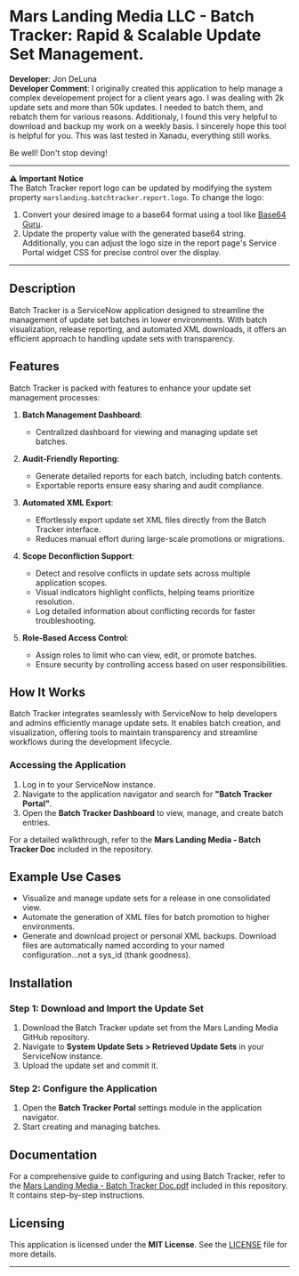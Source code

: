 # Mars Landing Media LLC - Batch Tracker: Rapid & Scalable Update Set Management. 

**Developer**: Jon DeLuna  
**Developer Comment**: I originally created this application to help manage a complex developement project for a client years ago. I was dealing with 2k update sets and more than 50k updates. I needed to batch them, and rebatch them for various reasons. Additionaly, I found this very helpful to download and backup my work on a weekly basis. I sincerely hope this tool is helpful for you. This was last tested in Xanadu, everything still works. 

Be well! Don't stop deving!

---

**⚠ Important Notice**  
The Batch Tracker report logo can be updated by modifying the system property `marslanding.batchtracker.report.logo`. To change the logo:  
1. Convert your desired image to a base64 format using a tool like [Base64 Guru](https://base64.guru/converter/encode/image/svg).  
2. Update the property value with the generated base64 string.  
Additionally, you can adjust the logo size in the report page's Service Portal widget CSS for precise control over the display.

---

## Description

Batch Tracker is a ServiceNow application designed to streamline the management of update set batches in lower environments. With batch visualization, release reporting, and automated XML downloads, it offers an efficient approach to handling update sets with transparency.

## Features

Batch Tracker is packed with features to enhance your update set management processes:

1. **Batch Management Dashboard**:  
   - Centralized dashboard for viewing and managing update set batches.  

2. **Audit-Friendly Reporting**:  
   - Generate detailed reports for each batch, including batch contents.  
   - Exportable reports ensure easy sharing and audit compliance.  

3. **Automated XML Export**:  
   - Effortlessly export update set XML files directly from the Batch Tracker interface.  
   - Reduces manual effort during large-scale promotions or migrations.  

4. **Scope Deconfliction Support**:  
   - Detect and resolve conflicts in update sets across multiple application scopes.  
   - Visual indicators highlight conflicts, helping teams prioritize resolution.  
   - Log detailed information about conflicting records for faster troubleshooting.  

7. **Role-Based Access Control**:  
   - Assign roles to limit who can view, edit, or promote batches.  
   - Ensure security by controlling access based on user responsibilities.  


## How It Works

Batch Tracker integrates seamlessly with ServiceNow to help developers and admins efficiently manage update sets. It enables batch creation, and visualization, offering tools to maintain transparency and streamline workflows during the development lifecycle.

### Accessing the Application

1. Log in to your ServiceNow instance.
2. Navigate to the application navigator and search for **"Batch Tracker Portal"**.
3. Open the **Batch Tracker Dashboard** to view, manage, and create batch entries.

For a detailed walkthrough, refer to the **Mars Landing Media - Batch Tracker Doc** included in the repository.

## Example Use Cases

- Visualize and manage update sets for a release in one consolidated view.
- Automate the generation of XML files for batch promotion to higher environments.
- Generate and download project or personal XML backups. Download files are automatically named according to your named configuration...not a sys_id (thank goodness).

## Installation

### Step 1: Download and Import the Update Set
1. Download the Batch Tracker update set from the Mars Landing Media GitHub repository.
2. Navigate to **System Update Sets > Retrieved Update Sets** in your ServiceNow instance.
3. Upload the update set and commit it.

### Step 2: Configure the Application
1. Open the **Batch Tracker Portal** settings module in the application navigator.
2. Start creating and managing batches.

## Documentation

For a comprehensive guide to configuring and using Batch Tracker, refer to the [Mars Landing Media - Batch Tracker Doc.pdf](Mars_Landing_Media_BatchTracker_Doc.pdf) included in this repository. It contains step-by-step instructions.

## Licensing

This application is licensed under the **MIT License**. See the [LICENSE](LICENSE) file for more details.

---


